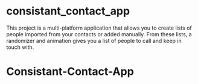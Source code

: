 # consistant_contact_app

This project is a multi-platform application that allows you to create lists of people imported from your contacts or added manually. From these lists, a randomizer and animation gives you a list of people to call and keep in touch with.

# Consistant-Contact-App
